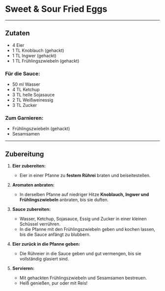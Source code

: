 # Sweet & Sour Fried Eggs  

---

## Zutaten  

- 4 Eier  
- 1 TL Knoblauch (gehackt)  
- 1 TL Ingwer (gehackt)  
- 1 TL Frühlingszwiebeln (gehackt)  

### **Für die Sauce:**  
- 50 ml Wasser  
- 4 TL Ketchup  
- 3 TL helle Sojasauce  
- 2 TL Weißweinessig  
- 3 TL Zucker  

### **Zum Garnieren:**  
- Frühlingszwiebeln (gehackt)  
- Sesamsamen  

---

## Zubereitung  

1. **Eier zubereiten:**  
   - Eier in einer Pfanne zu **festem Rührei** braten und beiseitestellen.  

2. **Aromaten anbraten:**  
   - In derselben Pfanne auf niedriger Hitze **Knoblauch, Ingwer und Frühlingszwiebeln** anbraten, bis sie duften.  

3. **Sauce zubereiten:**  
   - Wasser, Ketchup, Sojasauce, Essig und Zucker in einer kleinen Schüssel verrühren.  
   - In die Pfanne mit den Frühlingszwiebeln geben und kochen lassen, bis die Sauce anfängt zu blubbern.  

4. **Eier zurück in die Pfanne geben:**  
   - Die Rühreier in die Sauce geben und gut vermengen, bis sie vollständig glasiert sind.  

5. **Servieren:**  
   - Mit gehackten Frühlingszwiebeln und Sesamsamen bestreuen.  
   - Heiß genießen, pur oder mit Reis!  
